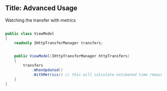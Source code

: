 Title: Advanced Usage
---

Watching the transfer with metrics
```csharp

public class ViewModel
{
    readonly IHttpTransferManager transfers;


    public ViewModel(IHttpTransferManager httpTransfers)
    {
        transfers
            .WhenUpdated()
            .WithMetrics() // this will calculate estimated time remaining and transfer speed
    }
}
```